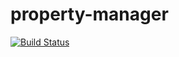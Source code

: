 property-manager
================

[![Build Status](https://travis-ci.org/ABarnhard/property-manager.svg)](https://travis-ci.org/ABarnhard/property-manager)
